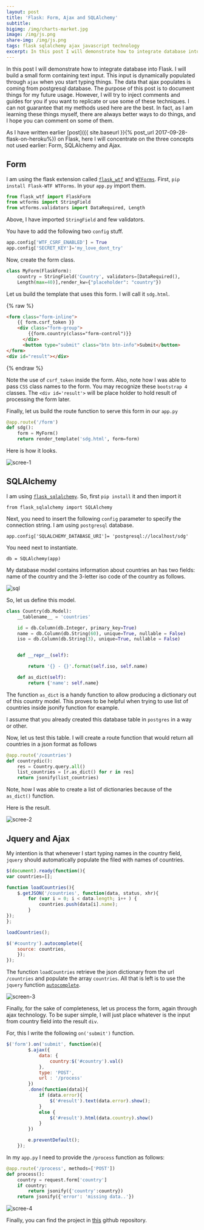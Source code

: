 ```yaml
---
layout: post
title: 'Flask: Form, Ajax and SQLAlchemy'
subtitle: 
bigimg: /img/charts-market.jpg
image: /img/js.png
share-img: /img/js.png
tags: flask sqlalchemy ajax javascript technology
excerpt: In this post I will demonstrate how to integrate database into Flask. I will build a small form containing text input. This input is dynamically populated through `ajax` when you start typing things. The data that ajax populates is coming from postgresql database.
---
```


In this post I will demonstrate how to integrate database into Flask. I will build a small form containing text input. This input is dynamically populated through `ajax` when you start typing things. The data that ajax populates is coming from postgresql database. The purpose of this post is to document things for my future usage. However, I will try to inject comments and guides for you if you want to replicate or use some of these techniques. I can not guarantee that my methods used here are the best. In fact, as I am learning these things myself, there are always better ways to do things, and I hope you can comment on some of them. 

As I have written earlier [post]({{ site.baseurl }}{% post_url 2017-09-28-flask-on-heroku%}) on Flask, here I will concentrate on the three concepts not used earlier: Form, SQLAlchemy and Ajax. 

## Form

I am using the flask extension called [`flask_wtf`](https://flask-wtf.readthedocs.io/en/stable/) and [`WTForms`](https://wtforms.readthedocs.io/en/latest/). First, `pip install Flask-WTF WTForms`. In your `app.py` import them.

```python
from flask_wtf import FlaskForm
from wtforms import StringField
from wtforms.validators import DataRequired, Length
```

Above, I have imported `StringField` and few validators. 

You have to add the following two `config` stuff. 

```python
app.config['WTF_CSRF_ENABLED'] = True
app.config['SECRET_KEY']='my_love_dont_try'
```

Now, create the form class.

```python
class MyForm(FlaskForm):
	country = StringField('Country', validators=[DataRequired(),
	Length(max=40)],render_kw={"placeholder": "country"})
```

Let us build the template that uses this form. I will call it `sdg.html`. 

{% raw %}
```html
<form class="form-inline">
	{{ form.csrf_token }}
	<div class="form-group">
	    {{form.country(class="form-control")}}
	  </div>
	  <button type="submit" class="btn btn-info">Submit</button>
</form>
<div id="result"></div>
```
{% endraw %}

Note the use of `csrf_token` inside the form. Also, note how I was able to pass `CSS` class names to the form. You may recognize these `bootstrap 4` classes. The `<div id='result'>` will be place holder to hold result of processing the form later. 

Finally, let us build the route function to serve this form in our `app.py`

```python
@app.route('/form')
def sdg():
	form = MyForm()
	return render_template('sdg.html', form=form)
```

Here is how it looks.

![scree-1](/img/screen-flask-1.png)

## SQLAlchemy 

I am using [`flask_sqlalchemy`](http://flask-sqlalchemy.pocoo.org/2.3/). So, first `pip install` it and then import it

```
from flask_sqlalchemy import SQLAlchemy 
```

Next, you need to insert the following `config` parameter to specify the connection string. I am using `postgresql` database. 

```
app.config['SQLALCHEMY_DATABASE_URI']= 'postgresql://localhost/sdg'
```
You need next to instantiate.

```
db = SQLAlchemy(app)
```

My database model contains information about countries an has two fields: name of the country and the 3-letter iso code of the country as follows. 

![sql](/img/sql-countries.png)

So, let us define this model. 

```python
class Country(db.Model):
	__tablename__ = 'countries'

	id = db.Column(db.Integer, primary_key=True)
	name = db.Column(db.String(60), unique=True, nullable = False)
	iso = db.Column(db.String(3), unique=True, nullable = False)


	def __repr__(self):

		return '{} - {}'.format(self.iso, self.name)

	def as_dict(self):
		return {'name': self.name}
```

The function `as_dict` is a handy function to allow producing a dictionary out of this country model. This proves to be helpful when trying to use list of countries inside jsonify function for example.

I assume that you already created this database table in `postgres` in a way or other. 

Now, let us test this table. I will create a route function that would return all countries in a json format as follows

```python
@app.route('/countries')
def countrydic():
	res = Country.query.all()
	list_countries = [r.as_dict() for r in res]
	return jsonify(list_countries)
```
Note, how I was able to create a list of dictionaries because of the `as_dict()` function. 

Here is the result.

![scree-2](/img/screen-flask-2.png)

## Jquery and Ajax 

My intention is that whenever I start typing names in the country field, `jquery` should automatically populate the filed with names of countries. 

```javascript 
$(document).ready(function(){
var countries=[];

function loadCountries(){
	$.getJSON('/countries', function(data, status, xhr){
		for (var i = 0; i < data.length; i++ ) {
        	countries.push(data[i].name);
    	}
});
};

loadCountries();

$('#country').autocomplete({
	source: countries, 
	});
}); 
```

The function `loadCountries` retrieve the json dictionary from the url `/countries` and populate the array `countries`. All that is left is to use the `jquery` function [`autocomplete`](https://jqueryui.com/autocomplete/). 

![screen-3](/img/scree-flask-3.png)

Finally, for the sake of completeness, let us process the form, again through ajax technology. To be super simple, I will just place whatever is the input from country field into the result `div`. 

For, this I write the following `on('submit')` function. 

```javascript
$('form').on('submit', function(e){
		$.ajax({
			data: {
				country:$('#country').val()
			},
			type: 'POST',
			url : '/process'
		})
		.done(function(data1){
			if (data.error){
				$('#result').text(data.error).show();
			}
			else {
				$('#result').html(data.country).show()
			}
		})

		e.preventDefault();
	});
```
In my `app.py` I need to provide the `/process` function as follows:

```python
@app.route('/process', methods=['POST'])
def process():
	country = request.form['country']
	if country:
		return jsonify({'country':country})
	return jsonify({'error': 'missing data..'})
```

![scree-4](/img/screen-flask-4.png)

Finally, you can find the project in [this](https://github.com/abdulbaqi/flaskajax) github repository.